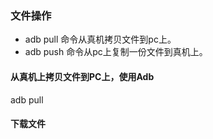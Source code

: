 ### 文件操作

* adb pull <remote> <local>命令从真机拷贝文件到pc上。
* adb push <local> <remote> 命令从pc上复制一份文件到真机上。

#### 从真机上拷贝文件到PC上，使用Adb

adb pull 

#### 下载文件

